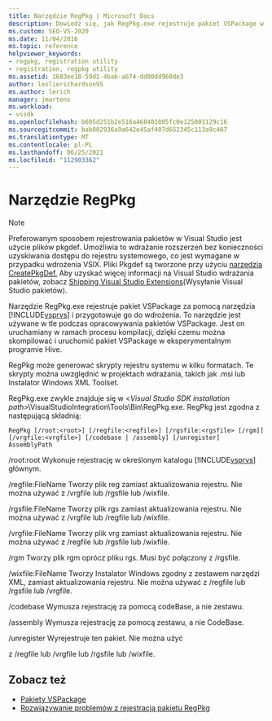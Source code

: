 ```yaml
---
title: Narzędzie RegPkg | Microsoft Docs
description: Dowiedz się, jak RegPkg.exe rejestruje pakiet VSPackage w Visual Studio i przygotowuje go do wdrożenia.
ms.custom: SEO-VS-2020
ms.date: 11/04/2016
ms.topic: reference
helpviewer_keywords:
- regpkg, registration utility
- registration, regpkg utility
ms.assetid: 1683ee18-59d1-4bab-a674-dd00dd960de3
author: leslierichardson95
ms.author: lerich
manager: jmartens
ms.workload:
- vssdk
ms.openlocfilehash: b605d251b2e516a468401805fc0e125801129c16
ms.sourcegitcommit: bab002936a9a642e45af407d652345c113a9c467
ms.translationtype: MT
ms.contentlocale: pl-PL
ms.lasthandoff: 06/25/2021
ms.locfileid: "112903362"
---
```

# <a name="regpkg-utility"></a>Narzędzie RegPkg
> [!NOTE]
> Preferowanym sposobem rejestrowania pakietów w Visual Studio jest użycie plików pkgdef. Umożliwia to wdrażanie rozszerzeń bez konieczności uzyskiwania dostępu do rejestru systemowego, co jest wymagane w przypadku wdrożenia VSIX. Pliki Pkgdef są tworzone przy użyciu [narzędzia CreatePkgDef.](../../extensibility/internals/createpkgdef-utility.md) Aby uzyskać więcej informacji na Visual Studio wdrażania pakietów, zobacz [Shipping Visual Studio Extensions](../../extensibility/shipping-visual-studio-extensions.md)(Wysyłanie Visual Studio pakietów).

 Narzędzie RegPkg.exe rejestruje pakiet VSPackage za pomocą narzędzia [!INCLUDE[vsprvs](../../code-quality/includes/vsprvs_md.md)] i przygotowuje go do wdrożenia. To narzędzie jest używane w tle podczas opracowywania pakietów VSPackage. Jest on uruchamiany w ramach procesu kompilacji, dzięki czemu można skompilować i uruchomić pakiet VSPackage w eksperymentalnym programie Hive.

 RegPkg może generować skrypty rejestru systemu w kilku formatach. Te skrypty można uwzględnić w projektach wdrażania, takich jak .msi lub Instalator Windows XML Toolset.

 RegPkg.exe zwykle znajduje się w \<*Visual Studio SDK installation path*>\VisualStudioIntegration\Tools\Bin\RegPkg.exe. RegPkg jest zgodna z następującą składnią:

```
RegPkg [/root:<root>] [/regfile:<regfile>] [/rgsfile:<rgsfile> [/rgm]] [/vrgfile:<vrgfile>] [/codebase | /assembly] [/unregister] AssemblyPath
```

 /root:root Wykonuje rejestrację w określonym katalogu [!INCLUDE[vsprvs](../../code-quality/includes/vsprvs_md.md)] głównym.

 /regfile:FileName Tworzy plik reg zamiast aktualizowania rejestru.  Nie można używać z /vrgfile lub /rgsfile lub /wixfile.

 /rgsfile:FileName Tworzy plik rgs zamiast aktualizowania rejestru.  Nie można używać z /vrgfile lub /regfile lub /wixfile.

 /vrgfile:FileName Tworzy plik vrg zamiast aktualizowania rejestru.  Nie można używać z /regfile lub /rgsfile lub /wixfile.

 /rgm Tworzy plik rgm oprócz pliku rgs.  Musi być połączony z /rgsfile.

 /wixfile:FileName Tworzy Instalator Windows zgodny z zestawem narzędzi XML, zamiast aktualizowania rejestru.  Nie można używać z /regfile lub /rgsfile lub /vrgfile.

 /codebase Wymusza rejestrację za pomocą codeBase, a nie zestawu.

 /assembly Wymusza rejestrację za pomocą zestawu, a nie CodeBase.

 /unregister Wyrejestruje ten pakiet.  Nie można użyć

 z /regfile lub /vrgfile lub /rgsfile lub /wixfile.

## <a name="see-also"></a>Zobacz też
- [Pakiety VSPackage](../../extensibility/internals/vspackages.md)
- [Rozwiązywanie problemów z rejestracją pakietu RegPkg](../../extensibility/internals/troubleshooting-regpkg-package-registration.md)

